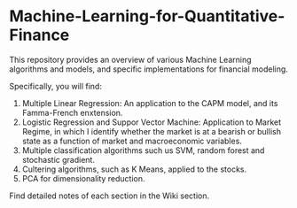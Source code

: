 # Machine-Learning-for-Quantitative-Finance
This repository provides an overview of various Machine Learning algorithms and models, and specific implementations for financial modeling.

Specifically, you will find:

1. Multiple Linear Regression: An application to the CAPM model, and its Famma-French enxtension.
2. Logistic Regression and Suppor Vector Machine: Application to Market Regime, in which I identify whether the market is at a bearish or bullish state as a function of market and macroeconomic variables.
3. Multiple classification algorithms such us SVM, random forest and stochastic gradient.
4. Cultering algorithms, such as K Means, applied to the stocks. 
5. PCA for dimensionality reduction.


Find detailed notes of each section in the Wiki section.
